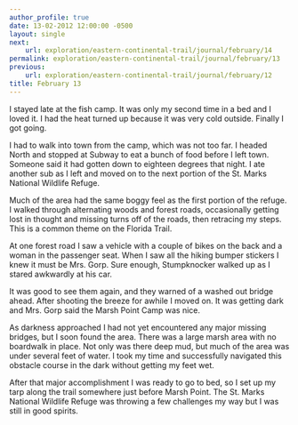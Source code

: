 ```yaml
---
author_profile: true
date: 13-02-2012 12:00:00 -0500
layout: single
next:
    url: exploration/eastern-continental-trail/journal/february/14
permalink: exploration/eastern-continental-trail/journal/february/13
previous:
    url: exploration/eastern-continental-trail/journal/february/12
title: February 13
---
```

I stayed late at the fish camp. It was only my second time in a bed and I loved it. I had the heat turned up because it was very cold outside. Finally I got going.

I had to walk into town from the camp, which was not too far. I headed North and stopped at Subway to eat a bunch of food before I left town. Someone said it had gotten down to eighteen degrees that night. I ate another sub as I left and moved on to the next portion of the St. Marks National Wildlife Refuge.

Much of the area had the same boggy feel as the first portion of the refuge. I walked through alternating woods and forest roads, occasionally getting lost in thought and missing turns off of the roads, then retracing my steps. This is a common theme on the Florida Trail.

At one forest road I saw a vehicle with a couple of bikes on the back and a woman in the passenger seat. When I saw all the hiking bumper stickers I knew it must be Mrs. Gorp. Sure enough, Stumpknocker walked up as I stared awkwardly at his car.

It was good to see them again, and they warned of a washed out bridge ahead. After shooting the breeze for awhile I moved on. It was getting dark and Mrs. Gorp said the Marsh Point Camp was nice.

As darkness approached I had not yet encountered any major missing bridges, but I soon found the area. There was a large marsh area with no boardwalk in place. Not only was there deep mud, but much of the area was under several feet of water. I took my time and successfully navigated this obstacle course in the dark without getting my feet wet.

After that major accomplishment I was ready to go to bed, so I set up my tarp along the trail somewhere just before Marsh Point. The St. Marks National Wildlife Refuge was throwing a few challenges my way but I was still in good spirits.